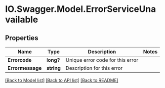# IO.Swagger.Model.ErrorServiceUnavailable
## Properties

Name | Type | Description | Notes
------------ | ------------- | ------------- | -------------
**Errorcode** | **long?** | Unique error code for this error | 
**Errormessage** | **string** | Description for this error | 

[[Back to Model list]](../README.md#documentation-for-models) [[Back to API list]](../README.md#documentation-for-api-endpoints) [[Back to README]](../README.md)

